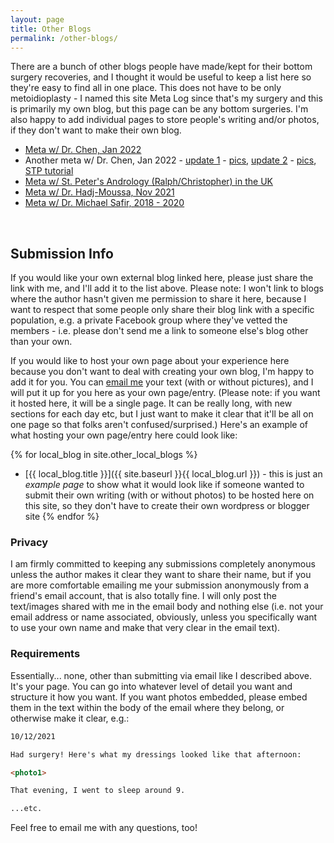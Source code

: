 ```yaml
---
layout: page
title: Other Blogs
permalink: /other-blogs/
---
```


There are a bunch of other blogs people have made/kept for their bottom surgery recoveries, and I thought it would be useful to keep a list here so they're easy to find all in one place. This does not have to be only metoidioplasty - I named this site Meta Log since that's my surgery and this is primarily my own blog, but this page can be any bottom surgeries. I'm also happy to add individual pages to store people's writing and/or photos, if they don't want to make their own blog.

- [Meta w/ Dr. Chen, Jan 2022](https://surgerylog.wordpress.com/)
- Another meta w/ Dr. Chen, Jan 2022 - [update 1](https://www.reddit.com/r/Metoidioplasty/comments/sfsw09/dr_chen_surgery_update_week_01/) - [pics](https://www.reddit.com/r/Metoidioplasty/comments/sfsz2k/pictures_for_post_titled_dr_chen_surgery_update/), [update 2](https://www.reddit.com/r/Metoidioplasty/comments/sle8rb/dr_chen_surgery_update_week_12/) - [pics](https://www.reddit.com/r/Metoidioplasty/comments/slea7h/pics_for_post_dr_chen_surgery_update_week_12_if/), [STP tutorial](https://www.reddit.com/r/Metoidioplasty/comments/t61ix2/hey_yall_i_wanted_to_share_how_i_stp_my_anatomy/)
- [Meta w/ St. Peter's Andrology (Ralph/Christopher) in the UK](https://www.reddit.com/r/Metoidioplasty/comments/rwxoss/metoidioplasty_resultsprogress_mr_christopher)
- [Meta w/ Dr. Hadj-Moussa, Nov 2021](https://metoidiomusings.blogspot.com/)
- [Meta w/ Dr. Michael Safir, 2018 - 2020](https://tntransman.wordpress.com/)

<br>

## Submission Info

If you would like your own external blog linked here, please just share the link with me, and I'll add it to the list above. Please note: I won't link to blogs where the author hasn't given me permission to share it here, because I want to respect that some people only share their blog link with a specific population, e.g. a private Facebook group where they've vetted the members - i.e. please don't send me a link to someone else's blog other than your own.

If you would like to host your own page about your experience here because you don't want to deal with creating your own blog, I'm happy to add it for you. You can [email me](mailto:cheunghei.industries@gmail.com) your text (with or without pictures), and I will put it up for you here as your own page/entry. (Please note: if you want it hosted here, it will be a single page. It can be really long, with new sections for each day etc, but I just want to make it clear that it'll be all on one page so that folks aren't confused/surprised.) Here's an example of what hosting your own page/entry here could look like:

{% for local_blog in site.other_local_blogs %}
- [{{ local_blog.title }}]({{ site.baseurl }}{{ local_blog.url }}) - this is just an *example page* to show what it would look like if someone wanted to submit their own writing (with or without photos) to be hosted here on this site, so they don't have to create their own wordpress or blogger site
{% endfor %}

### Privacy

I am firmly committed to keeping any submissions completely anonymous unless the author makes it clear they want to share their name, but if you are more comfortable emailing me your submission anonymously from a friend's email account, that is also totally fine. I will only post the text/images shared with me in the email body and nothing else (i.e. not your email address or name associated, obviously, unless you specifically want to use your own name and make that very clear in the email text).

### Requirements

Essentially... none, other than submitting via email like I described above. It's your page. You can go into whatever level of detail you want and structure it how you want. If you want photos embedded, please embed them in the text within the body of the email where they belong, or otherwise make it clear, e.g.:

```markdown
10/12/2021

Had surgery! Here's what my dressings looked like that afternoon:

<photo1>

That evening, I went to sleep around 9.

...etc.
```

Feel free to email me with any questions, too!
